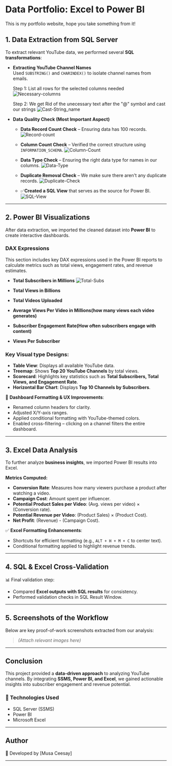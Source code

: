 # Data Portfolio: Excel to Power BI


This is my portfolio website, hope you take something from it!

## **1. Data Extraction from SQL Server**
To extract relevant YouTube data, we performed several **SQL transformations**:

- **Extracting YouTube Channel Names**  
  Used `SUBSTRING()` and `CHARINDEX()` to isolate channel names from emails.
  
  Step 1: List all rows for the selected columns needed
  ![Necessary-columns](assets/images/1_All_columns_needed.png)

  Step 2: We get Rid of the unecessary text after the "@" symbol and cast our strings
  ![Cast-String_name](assets/images/2_cast_string_channel_name.png)
  
- **Data Quality Check (Most Important Aspect)**
  - **Data Record Count Check** – Ensuring data has 100 records.
    ![Record-count](assets/images/3_Data_record_check.png)
    
  - **Column Count Check** – Verified the correct structure using `INFORMATION_SCHEMA`.
    ![Column-Count](assets/images/4_Column_count_check.png)
    
  - **Data Type Check** – Ensuring the right data type for names in our columns.
    ![Data-Type](assets/images/5_Data_type_check.png)
    
  - **Duplicate Removal Check** – We make sure there aren't any duplicate records.
    ![Duplicate-Check](assets/images/5_Duplicate_record_check.png)
  
  - ✅**Created a SQL View** that serves as the source for Power BI.
    ![SQL-View](assets/images/6_View_created.png)

---

## **2. Power BI Visualizations**
After data extraction, we imported the cleaned dataset into **Power BI** to create interactive dashboards.  

### **DAX Expressions**
This section includes key DAX expressions used in the Power BI reports to calculate metrics such as total views, engagement rates, and revenue estimates.

  - **Total Subscribers in Millions**
    ![Total-Subs](assets/images/1_Total_subscribers_(M).png)
    
  - **Total Views in Billions**

  - **Total Videos Uploaded**

  - **Average Views Per Video in Millions(how many views each video generates)**

  - **Subscriber Engagement Rate(How often subscribers engage with content)**

  - **Views Per Subscriber**

### **Key Visual type Designs**:
- **Table View**: Displays all available YouTube data.
- **Treemap**: Shows **Top 20 YouTube Channels** by total views.
- **Scorecard**: Highlights key statistics such as **Total Subscribers, Total Views, and Engagement Rate**.
- **Horizontal Bar Chart**: Displays **Top 10 Channels by Subscribers**.

🎨 **Dashboard Formatting & UX Improvements**:
- Renamed column headers for clarity.
- Adjusted X/Y-axis ranges.
- Applied conditional formatting with YouTube-themed colors.
- Enabled cross-filtering – clicking on a channel filters the entire dashboard.

---

## **3. Excel Data Analysis**
To further analyze **business insights**, we imported Power BI results into Excel.

**Metrics Computed:**
- **Conversion Rate**: Measures how many viewers purchase a product after watching a video.
- **Campaign Cost**: Amount spent per influencer.
- **Potential Product Sales per Video**: (Avg. views per video) × (Conversion rate).
- **Potential Revenue per Video**: (Product Sales) × (Product Cost).
- **Net Profit**: (Revenue) - (Campaign Cost).

✅ **Excel Formatting Enhancements**:
- Shortcuts for efficient formatting (e.g., `ALT + H + M + C` to center text).
- Conditional formatting applied to highlight revenue trends.

---

## **4. SQL & Excel Cross-Validation**
📊 Final validation step:  
- Compared **Excel outputs with SQL results** for consistency.
- Performed validation checks in SQL Result Window.

---

## **5. Screenshots of the Workflow**
Below are key proof-of-work screenshots extracted from our analysis:

> _(Attach relevant images here)_

---

## **Conclusion**
This project provided a **data-driven approach** to analyzing YouTube channels. By integrating **SSMS, Power BI, and Excel**, we gained actionable insights into subscriber engagement and revenue potential.

### **🚀 Technologies Used**
- SQL Server (SSMS)  
- Power BI  
- Microsoft Excel  

---

## **Author**
📌 Developed by [Musa Ceesay]  

---
